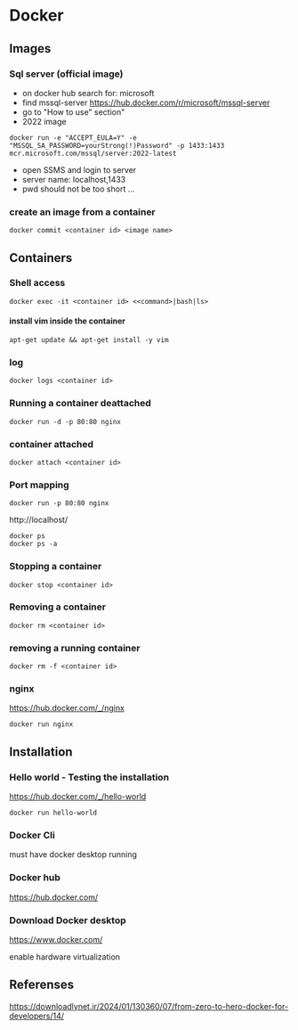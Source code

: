 # Docker
## Images
### Sql server (official image)
- on docker hub search for: microsoft
- find mssql-server https://hub.docker.com/r/microsoft/mssql-server
- go to "How to use" section"
- 2022 image
````
docker run -e "ACCEPT_EULA=Y" -e "MSSQL_SA_PASSWORD=yourStrong(!)Password" -p 1433:1433 mcr.microsoft.com/mssql/server:2022-latest
````
- open SSMS and login to server
- server name: localhost,1433
- pwd should not be too short ...
### create an image from a container
````
docker commit <container id> <image name>
````
## Containers
### Shell access
````
docker exec -it <container id> <<command>|bash|ls>
````
#### install vim inside the container
````
apt-get update && apt-get install -y vim
````
### log
````
docker logs <container id>
````
### Running a container deattached
````
docker run -d -p 80:80 nginx
````
### container attached
````
docker attach <container id>
````
### Port mapping
````
docker run -p 80:80 nginx
````
http://localhost/
````
docker ps
docker ps -a
````
### Stopping a container
````
docker stop <container id>
````
### Removing a container
````
docker rm <container id>
````
### removing a running container
````
docker rm -f <container id>
````
### nginx
https://hub.docker.com/_/nginx
````
docker run nginx
````
## Installation
### Hello world - Testing the installation
https://hub.docker.com/_/hello-world
````
docker run hello-world
````
### Docker Cli
must have docker desktop running
### Docker hub
https://hub.docker.com/
### Download Docker desktop
https://www.docker.com/

enable hardware virtualization
## Referenses
https://downloadlynet.ir/2024/01/130360/07/from-zero-to-hero-docker-for-developers/14/
